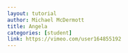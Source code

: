 ```yaml
---
layout: tutorial
author: Michael McDermott
title: Angela
categories: [student]
link: https://vimeo.com/user164855192
---
```


